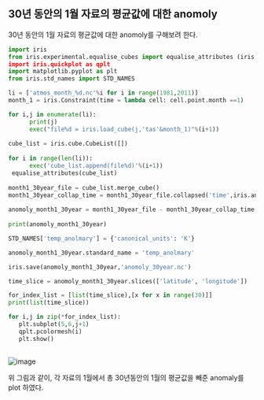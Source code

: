 ## 30년 동안의 1월 자료의 평균값에 대한 anomoly

30년 동안의 1월 자료의 평균값에 대한 anomoly를 구해보려 한다.
```python
import iris
from iris.experimental.equalise_cubes import equalise_attributes (iris.util.equalise_attributes(<cubes>)" => ver3.3)
import iris.quickplot as qplt
import matplotlib.pyplot as plt
from iris.std_names import STD_NAMES

li = ['atmos_month_%d.nc'%i for i in range(1981,2011)]
month_1 = iris.Constraint(time = lambda cell: cell.point.month ==1)

for i,j in enumerate(li):
      print(j)
      exec("file%d = iris.load_cube(j,'tas'&month_1)"%(i+1))
 
cube_list = iris.cube.CubeList([])
 
for i in range(len(li)):
      exec('cube_list.append(file%d)'%(i+1))
 equalise_attributes(cube_list)
 
month1_30year_file = cube_list.merge_cube()
month1_30year_collap_time = month1_30year_file.collapsed('time',iris.analysis.MEAN)
 
anomoly_month1_30year = month1_30year_file - month1_30year_collap_time
 
print(anomoly_month1_30year)

STD_NAMES['temp_anolmary'] = {'canonical_units': 'K'}

anomoly_month1_30year.standard_name = 'temp_anolmary'

iris.save(anomoly_month1_30year,'anomoly_30year.nc')

time_slice = anomoly_month1_30year.slices(['latitude', 'longitude'])

for_index_list = [list(time_slice),[x for x in range(30)]]
print(list(time_slice))

for i,j in zip(*for_index_list):
   plt.subplot(5,6,j+1)
   qplt.pcolormesh(i)
   plt.show()
 
```
![image](https://user-images.githubusercontent.com/73323188/120260463-ea034100-c2d0-11eb-9ad4-9f5ebc433e18.png)

위 그림과 같이, 각 자료의 1월에서 총 30년동안의 1월의 평균값을 빼준 anomaly를 plot 하였다.

